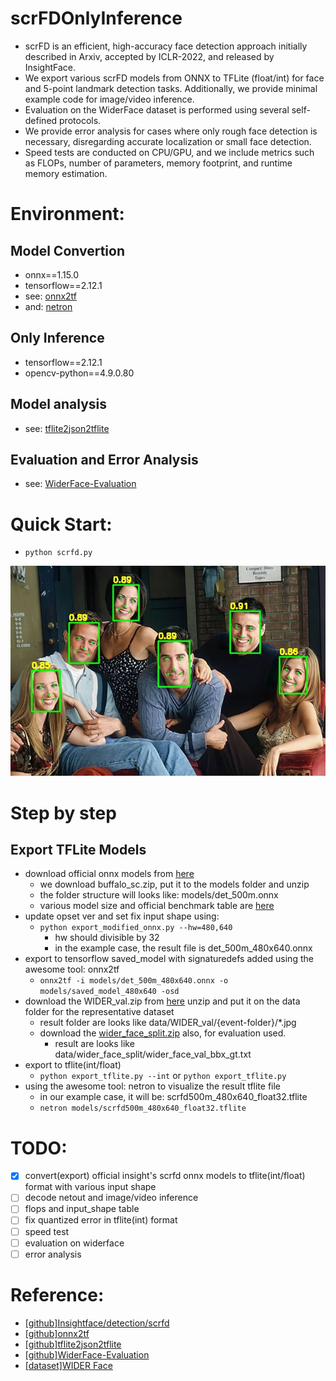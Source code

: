# scrFDOnlyInference
- scrFD is an efficient, high-accuracy face detection approach initially described in Arxiv, accepted by ICLR-2022, and released by InsightFace.
- We export various scrFD models from ONNX to TFLite (float/int) for face and 5-point landmark detection tasks. Additionally, we provide minimal example code for image/video inference.
- Evaluation on the WiderFace dataset is performed using several self-defined protocols.
- We provide error analysis for cases where only rough face detection is necessary, disregarding accurate localization or small face detection.
- Speed tests are conducted on CPU/GPU, and we include metrics such as FLOPs, number of parameters, memory footprint, and runtime memory estimation.

# Environment:
## Model Convertion
- onnx==1.15.0
- tensorflow==2.12.1
- see: [onnx2tf](https://github.com/PINTO0309/onnx2tf)
- and: [netron](https://github.com/lutzroeder/netron)
## Only Inference
- tensorflow==2.12.1
- opencv-python==4.9.0.80
## Model analysis
- see: [tflite2json2tflite](https://github.com/PINTO0309/tflite2json2tflite)
## Evaluation and Error Analysis
- see: [WiderFace-Evaluation](https://github.com/wondervictor/WiderFace-Evaluation)
# Quick Start:
- `python scrfd.py`

![image](results/friends_result.jpg)

# Step by step
## Export TFLite Models
- download official onnx models from [here](https://github.com/deepinsight/insightface/releases)
  - we download buffalo_sc.zip, put it to the models folder and unzip
  - the folder structure will looks like: models/det_500m.onnx 
  - various model size and official benchmark table are [here](https://github.com/deepinsight/insightface/tree/master/model_zoo)
- update opset ver and set fix input shape using:
  - `python export_modified_onnx.py --hw=480,640`
    - hw should divisible by 32
    - in the example case, the result file is det_500m_480x640.onnx
- export to tensorflow saved_model with signaturedefs added using the awesome tool: onnx2tf
  - `onnx2tf -i models/det_500m_480x640.onnx -o models/saved_model_480x640 -osd`
- download the WIDER_val.zip from [here](https://drive.usercontent.google.com/download?id=1GUCogbp16PMGa39thoMMeWxp7Rp5oM8Q&export=download&authuser=0) unzip and put it on the data folder for the representative dataset
  - result folder are looks like data/WIDER_val/{event-folder}/*.jpg
  - download the [wider_face_split.zip](shuoyang1213.me/WIDERFACE/support/bbx_annotation/wider_face_split.zip) also, for evaluation used.
    - result are looks like data/wider_face_split/wider_face_val_bbx_gt.txt
- export to tflite(int/float)
  - `python export_tflite.py --int` or `python export_tflite.py`
- using the awesome tool: netron to visualize the result tflite file
  - in our example case, it will be: scrfd500m_480x640_float32.tflite
  - `netron models/scrfd500m_480x640_float32.tflite`

# TODO:
- [x] convert(export) official insight's scrfd onnx models to tflite(int/float) format with various input shape
- [ ] decode netout and image/video inference
- [ ] flops and input_shape table
- [ ] fix quantized error in tflite(int) format
- [ ] speed test
- [ ] evaluation on widerface
- [ ] error analysis

# Reference:
- [\[github\]Insightface/detection/scrfd](https://github.com/deepinsight/insightface/tree/master/detection/scrfd)
- [\[github\]onnx2tf](https://github.com/PINTO0309/onnx2tf)
- [\[github\]tflite2json2tflite](https://github.com/PINTO0309/tflite2json2tflite)
- [\[github\]WiderFace-Evaluation](https://github.com/wondervictor/WiderFace-Evaluation)
- [\[dataset\]WIDER Face](http://shuoyang1213.me/WIDERFACE/)

